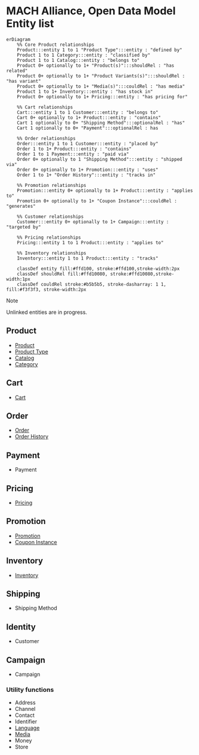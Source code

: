 # MACH Alliance, Open Data Model Entity list
```mermaid
erDiagram
    %% Core Product relationships
    Product:::entity 1 to 1 "Product Type":::entity : "defined by"
    Product 1 to 1 Category:::entity : "classified by"
    Product 1 to 1 Catalog:::entity : "belongs to"
    Product 0+ optionally to 1+ "Product(s)":::shouldRel : "has related"
    Product 0+ optionally to 1+ "Product Variants(s)":::shouldRel : "has variant"
    Product 0+ optionally to 1+ "Media(s)":::couldRel : "has media"
    Product 1 to 1+ Inventory:::entity : "has stock in"
    Product 0+ optionally to 1+ Pricing:::entity : "has pricing for"

    %% Cart relationships
    Cart:::entity 1 to 1 Customer:::entity : "belongs to"
    Cart 0+ optionally to 1+ Product:::entity : "contains"
    Cart 1 optionally to 0+ "Shipping Method":::optionalRel : "has"
    Cart 1 optionally to 0+ "Payment":::optionalRel : has

    %% Order relationships
    Order:::entity 1 to 1 Customer:::entity : "placed by"
    Order 1 to 1+ Product:::entity : "contains"
    Order 1 to 1 Payment:::entity : "paid via"
    Order 0+ optionally to 1 "Shipping Method":::entity : "shipped via"
    Order 0+ optionally to 1+ Promotion:::entity : "uses"
    Order 1 to 1+ "Order History":::entity : "tracks in"

    %% Promotion relationships
    Promotion:::entity 0+ optionally to 1+ Product:::entity : "applies to"
    Promotion 0+ optionally to 1+ "Coupon Instance":::couldRel : "generates"

    %% Customer relationships
    Customer:::entity 0+ optionally to 1+ Campaign:::entity : "targeted by"

    %% Pricing relationships
    Pricing:::entity 1 to 1 Product:::entity : "applies to"

    %% Inventory relationships
    Inventory:::entity 1 to 1 Product:::entity : "tracks"

    classDef entity fill:#ffd100, stroke:#ffd100,stroke-width:2px
    classDef shouldRel fill:#ffd10080, stroke:#ffd10080,stroke-width:1px
    classDef couldRel stroke:#b5b5b5, stroke-dasharray: 1 1, fill:#f3f3f3, stroke-width:2px

```
> [!NOTE]
> Unlinked entities are in progress.

## Product
- [Product](product/product.md)
- [Product Type](product/product-type.md)
- [Catalog](product/catalog.md)
- [Category](product/category.md)

## Cart
- [Cart](cart/cart.md)

## Order
- [Order](order/order.md)
- [Order History](order/order-history.md)
  
## Payment
- Payment

## Pricing
- [Pricing](pricing/pricing.md)

## Promotion
- [Promotion](promotion/promotion.md)
- [Coupon Instance](promotion/coupon-instance.md)

## Inventory
- [Inventory](inventory/inventory.md)

## Shipping
- Shipping Method

## Identity
- Customer

## Campaign
- Campaign

### Utility functions
- Address
- Channel
- Contact
- Identifier
- [Language](utilities/language.md)
- [Media](utilities/media.md)
- Money
- Store
